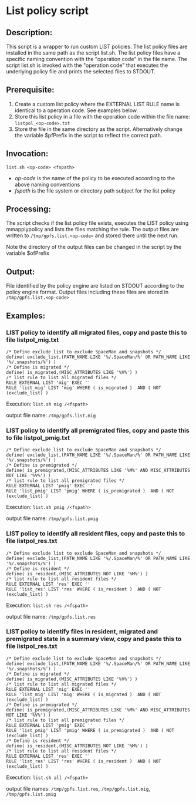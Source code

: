 # List policy script

## Description:
This script is a wrapper to run custom LIST policies. The list policy files are installed in the same path as the script list.sh. The list policy files have a specific naming convention with the "operation code" in the file name. The script list.sh is invoked with the "operation code" that executes the underlying policy file and prints the selected files to STDOUT.

## Prerequisite:
1. Create a custom list policy where the EXTERNAL LIST RULE name is identical to a operation code. See examples below.
2. Store this list policy in a file with the operation code within the file name: `listpol_<op-code>.txt`
3. Store the file in the same directory as the script. Alternatively change the variable $pfPrefix in the script to reflect the correct path.

## Invocation:
```
list.sh <op-code> <fspath>
```

- *op-code* is the name of the policy to be executed according to the above naming conventions
- *fspath* is the file system or directory path subject for the list policy

## Processing:
The script checks if the list policy file exists, executes the LIST policy using mmapplypolicy and lists the files matching the rule. The output files are written to `/tmp/gpfs.list.<op-code>` and stored there until the next run.

Note the directory of the output files can be changed in the script by the variable $ofPrefix

## Output:
File identified by the policy engine are listed on STDOUT according to the policy engine format.
Output files including these files are stored in `/tmp/gpfs.list.<op-code>`

## Examples:

### LIST policy to identify all migrated files, copy and paste this to file listpol_mig.txt

```
/* Define exclude list to exclude SpaceMan and snapshots */
define( exclude_list,(PATH_NAME LIKE '%/.SpaceMan/%' OR PATH_NAME LIKE '%/.snapshots/%') )
/* Define is migrated */
define( is_migrated,(MISC_ATTRIBUTES LIKE '%V%') )
/* list rule to list all migrated files */
RULE EXTERNAL LIST 'mig' EXEC ''
RULE 'list_mig' LIST 'mig' WHERE ( is_migrated )  AND ( NOT (exclude_list) )
```

Execution: `list.sh mig /<fspath>`

output file name: `/tmp/gpfs.list.mig`

### LIST policy to identify all premigrated files, copy and paste this to file listpol_pmig.txt

```
/* Define exclude list to exclude SpaceMan and snapshots */
define( exclude_list,(PATH_NAME LIKE '%/.SpaceMan/%' OR PATH_NAME LIKE '%/.snapshots/%') )
/* Define is premigrated */
define( is_premigrated,(MISC_ATTRIBUTES LIKE '%M%' AND MISC_ATTRIBUTES NOT LIKE '%V%') )
/* list rule to list all premigrated files */
RULE EXTERNAL LIST 'pmig' EXEC ''
RULE 'list_pmig' LIST 'pmig' WHERE ( is_premigrated )  AND ( NOT (exclude_list) )
```

Execution: `list.sh pmig /<fspath>`

output file name: `/tmp/gpfs.list.pmig`

### LIST policy to identify all resident files, copy and paste this to file listpol_res.txt

```
/* Define exclude list to exclude SpaceMan and snapshots */
define( exclude_list,(PATH_NAME LIKE '%/.SpaceMan/%' OR PATH_NAME LIKE '%/.snapshots/%') )
/* Define is resident */
define( is_resident,(MISC_ATTRIBUTES NOT LIKE '%M%') )
/* list rule to list all resident files */
RULE EXTERNAL LIST 'res' EXEC ''
RULE 'list_res' LIST 'res' WHERE ( is_resident )  AND ( NOT (exclude_list) )
```

Execution: `list.sh res /<fspath>`

output file name: `/tmp/gpfs.list.res`

### LIST policy to identify files in resident, migrated and premigrated state in a summary view, copy and paste this to file listpol_res.txt

```
/* Define exclude list to exclude SpaceMan and snapshots */
define( exclude_list,(PATH_NAME LIKE '%/.SpaceMan/%' OR PATH_NAME LIKE '%/.snapshots/%') )
/* Define is migrated */
define( is_migrated,(MISC_ATTRIBUTES LIKE '%V%') )
/* list rule to list all migrated files */
RULE EXTERNAL LIST 'mig' EXEC ''
RULE 'list_mig' LIST 'mig' WHERE ( is_migrated )  AND ( NOT (exclude_list) )
/* Define is premigrated */
define( is_premigrated,(MISC_ATTRIBUTES LIKE '%M%' AND MISC_ATTRIBUTES NOT LIKE '%V%') )
/* list rule to list all premigrated files */
RULE EXTERNAL LIST 'pmig' EXEC ''
RULE 'list_pmig' LIST 'pmig' WHERE ( is_premigrated )  AND ( NOT (exclude_list) )
/* Define is resident */
define( is_resident,(MISC_ATTRIBUTES NOT LIKE '%M%') )
/* list rule to list all resident files */
RULE EXTERNAL LIST 'res' EXEC ''
RULE 'list_res' LIST 'res' WHERE ( is_resident )  AND ( NOT (exclude_list) )
```

Execution: `list.sh all /<fspath>`

output file names: `/tmp/gpfs.list.res`, `/tmp/gpfs.list.mig`, `/tmp/gpfs.list.pmig`
